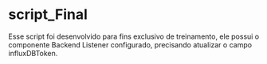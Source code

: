 # script_Final

Esse script foi desenvolvido para fins exclusivo de treinamento, ele possui o componente Backend Listener configurado, precisando atualizar o campo influxDBToken.
